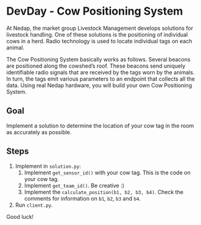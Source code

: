 # DevDay - Cow Positioning System
At Nedap, the market group Livestock Management develops solutions for livestock handling. One of these solutions is the positioning of individual cows in a herd. Radio technology is used to locate individual tags on each animal. 

The Cow Positioning System basically works as follows. Several beacons are positioned along the cowshed’s roof. These beacons send uniquely identifiable radio signals that are received by the tags worn by the animals. In turn, the tags emit various parameters to an endpoint that collects all the data. Using real Nedap hardware, you will build your own Cow Positioning System. 

## Goal
Implement a solution to determine the location of your cow tag in the room as accurately as possible.

## Steps
1. Implement in `solution.py`:
	1. Implement `get_sensor_id()` with your cow tag. This is the code on your cow tag.
	2. Implement `get_team_id()`. Be creative :)
	3. Implement the `calculate_position(b1, b2, b3, b4)`. Check the comments for information on `b1`, `b2`, `b3` and `b4`.
2. Run `client.py`.

Good luck!